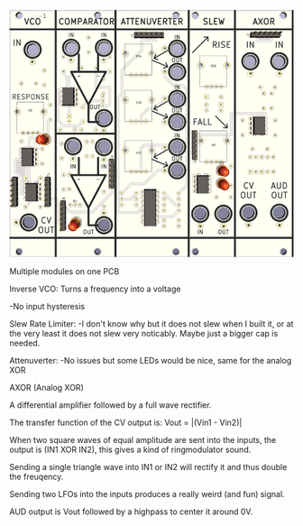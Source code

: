 ![](https://raw.githubusercontent.com/Fihdi/Eurorack/main/utility/Utility-Front.png)

Multiple modules on one PCB

Inverse VCO: Turns a frequency into a voltage

-No input hysteresis

Slew Rate Limiter:
-I don't know why but it does not slew when I built it, or at the very least it does not slew very noticably. Maybe just a bigger cap is needed.

Attenuverter:
-No issues but some LEDs would be nice, same for the analog XOR

AXOR (Analog XOR)

A differential amplifier followed by a full wave rectifier.

The transfer function of the CV output is: Vout = |(Vin1 - Vin2)| 

When two square waves of equal amplitude are sent into the inputs, the output is (IN1 XOR IN2), this gives a kind of ringmodulator sound.

Sending a single triangle wave into IN1 or IN2 will rectify it and thus double the freuqency.

Sending two LFOs into the inputs produces a really weird (and fun) signal.

AUD output is Vout followed by a highpass to center it around 0V.
